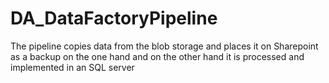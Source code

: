 # DA_DataFactoryPipeline
The pipeline copies data from the blob storage and places it on Sharepoint as a backup on the one hand and on the other hand it is processed and implemented in an SQL server 
